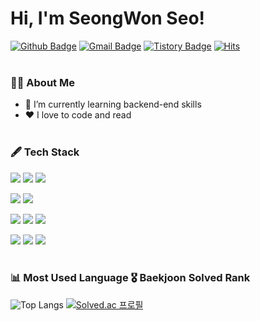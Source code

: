 
# Hi, I'm SeongWon Seo!
[![Github Badge](https://img.shields.io/badge/-zsa332-grey?style=flat&logo=github&logoColor=white&link=https://github.com/zsa332/)](https://www.github.com/zsa332/) 
[![Gmail Badge](https://img.shields.io/badge/-zsa332@gmail.com-c14438?style=flat&logo=Gmail&logoColor=white&link=mailto:zsa332@gmail.com)](mailto:zsa332@gmail.com) 
[![Tistory Badge](https://img.shields.io/badge/-Blog-000000?style=flat&logo=Notion&logoColor=white)](https://www.notion.so/c5753fc596474780a8909af9417b6af1)
[![Hits](https://hits.seeyoufarm.com/api/count/incr/badge.svg?url=https%3A%2F%2Fgithub.com%2Fzsa332&count_bg=%2379C83D&title_bg=%23555555&icon=&icon_color=%23E7E7E7&title=hits&edge_flat=false)](https://hits.seeyoufarm.com)
<br/><br/>

### 💁‍♂️ About Me 

- 🌱 I’m currently learning backend-end skills
- ❤️ I love to code and read
<br/><br/>

### 🖋 Tech Stack 
<img src="https://img.shields.io/badge/JAVA-007396?style=for-the-badge&logo=java&logoColor=white"> <img src="https://img.shields.io/badge/Spring-6DB33F?style=for-the-badge&logo=Spring&logoColor=white"> <img src="https://img.shields.io/badge/springboot-6DB33F?style=for-the-badge&logo=springboot&logoColor=white">

<img src="https://img.shields.io/badge/mysql-4479A1?style=for-the-badge&logo=mysql&logoColor=white"> <img src="https://img.shields.io/badge/postgresql-4169E1?style=for-the-badge&logo=postgresql&logoColor=white">

<img src="https://img.shields.io/badge/javascript-F7DF1E?style=for-the-badge&logo=javascript&logoColor=black"> <img src="https://img.shields.io/badge/html-E34F26?style=for-the-badge&logo=html5&logoColor=white"> <img src="https://img.shields.io/badge/css-1572B6?style=for-the-badge&logo=css3&logoColor=white">

<img src="https://img.shields.io/badge/docker-2496ED?style=for-the-badge&logo=docker&logoColor=white"> <img src="https://img.shields.io/badge/github-181717?style=for-the-badge&logo=github&logoColor=white"> <img src="https://img.shields.io/badge/postman-FF6C37?style=for-the-badge&logo=postman&logoColor=white"> 
<br/><br/> 

### 📊 Most Used Language                                                      🎖️ Baekjoon Solved Rank
![Top Langs](https://github-readme-stats.vercel.app/api/top-langs/?username=zsa332&layout=dark&theme=dark) [![Solved.ac 프로필](http://mazassumnida.wtf/api/v2/generate_badge?boj=zsa332)](https://www.acmicpc.net/user/zsa332)
